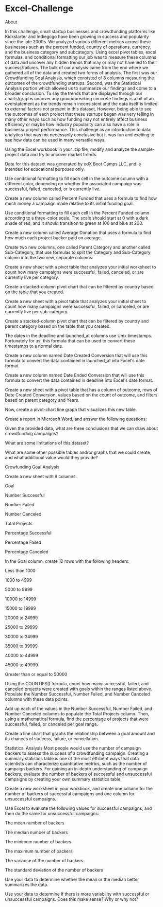 # Excel-Challenge
About

In this challenge, small startup businesses and crowdfunding platforms like Kickstarter and Indiegogo have been growing in success and popularity since the late 2000s. 
We analyzed various different metrics across these businesses such as the percent funded, country of operations, currency, and the business category and subcategory.
Using excel pivot tables, excel formulas, and conditional formatting our job was to measure these columns of data and uncover any hidden trends that may or may not have led to their success/failures. 
The bulk of our analysis came from the end where we gathered all of the data and created two forms of analysis. The first was our Crowdfunding Goal Analysis, which consisted of 8 columns measuring the outcomes of the crowdfunding startups. Second, was the Statistical Analysis portion which allowed us to summarize our findings and come to a broader conclusion. 
To say the trends that are displayed through our charts/graphs uncover any groundbreaking concrete findings is a bit of an overstatement as the trends remain inconsistent and the data itself is limited to external factors not present in this dataset. However, being able to see the outcomes of each project that these 
startups began was very telling in many other ways such as how funding may not entirely affect business efficiency or maybe how industry popularity can also have a role in business/ project performance.
This challenge as an introduction to data analytics that was not necessarily conclusive but it was fun and exciting to see how data can be used in many versatile ways. 



Using the Excel workbook in your .zip file, modify and analyze the sample-project data and try to uncover market trends.


Data for this dataset was generated by edX Boot Camps LLC, and is intended for educational purposes only.


Use conditional formatting to fill each cell in the outcome column with a different color, depending on whether the associated campaign was successful, failed, canceled, or is currently live.

Create a new column called Percent Funded that uses a formula to find how much money a campaign made relative to its initial funding goal.



Use conditional formatting to fill each cell in the Percent Funded column according to a three-color scale. The scale should start at 0 with a dark shade of red, and it should transition to green at 100 and blue at 200.


Create a new column called Average Donation that uses a formula to find how much each project backer paid on average.


Create two new columns, one called Parent Category and another called Sub-Category, that use formulas to split the Category and Sub-Category column into the two new, separate columns.



Create a new sheet with a pivot table that analyzes your initial worksheet to count how many campaigns were successful, failed, canceled, or are currently live per category.




Create a stacked-column pivot chart that can be filtered by country based on the table that you created.



Create a new sheet with a pivot table that analyzes your initial sheet to count how many campaigns were successful, failed, or canceled, or are currently live per sub-category.


Create a stacked-column pivot chart that can be filtered by country and parent category based on the table that you created.


The dates in the deadline and launched_at columns use Unix timestamps. Fortunately for us, this formula that can be used to convert these timestamps to a normal date.


Create a new column named Date Created Conversion that will use this formula to convert the data contained in launched_at into Excel's date format.


Create a new column named Date Ended Conversion that will use this formula to convert the data contained in deadline into Excel's date format.



Create a new sheet with a pivot table that has a column of outcome, rows of Date Created Conversion, values based on the count of outcome, and filters based on parent category and Years.


Now, create a pivot-chart line graph that visualizes this new table.




Create a report in Microsoft Word, and answer the following questions:


Given the provided data, what are three conclusions that we can draw about crowdfunding campaigns?


What are some limitations of this dataset?


What are some other possible tables and/or graphs that we could create, and what additional value would they provide?





Crowfunding Goal Analysis


Create a new sheet with 8 columns:


Goal


Number Successful


Number Failed


Number Canceled


Total Projects


Percentage Successful


Percentage Failed


Percentage Canceled




In the Goal column, create 12 rows with the following headers:


Less than 1000


1000 to 4999


5000 to 9999


10000 to 14999


15000 to 19999


20000 to 24999


25000 to 29999


30000 to 34999


35000 to 39999


40000 to 44999


45000 to 49999


Greater than or equal to 50000





Using the COUNTIFS() formula, count how many successful, failed, and canceled projects were created with goals within the ranges listed above. Populate the Number Successful, Number Failed, and Number Canceled columns with these data points.


Add up each of the values in the Number Successful, Number Failed, and Number Canceled columns to populate the Total Projects column. Then, using a mathematical formula, find the percentage of projects that were successful, failed, or canceled per goal range.


Create a line chart that graphs the relationship between a goal amount and its chances of success, failure, or cancellation.



Statistical Analysis
Most people would use the number of campaign backers to assess the success of a crowdfunding campaign. Creating a summary statistics table is one of the most efficient ways that data scientists can characterize quantitative metrics, such as the number of campaign backers.
For gaining an in-depth understanding of campaign backers, evaluate the number of backers of successful and unsuccessful campaigns by creating your own summary statistics table.


Create a new worksheet in your workbook, and create one column for the number of backers of successful campaigns and one column for unsuccessful campaigns.



Use Excel to evaluate the following values for successful campaigns, and then do the same for unsuccessful campaigns:


The mean number of backers


The median number of backers


The minimum number of backers


The maximum number of backers


The variance of the number of backers


The standard deviation of the number of backers




Use your data to determine whether the mean or the median better summarizes the data.


Use your data to determine if there is more variability with successful or unsuccessful campaigns. Does this make sense? Why or why not?
